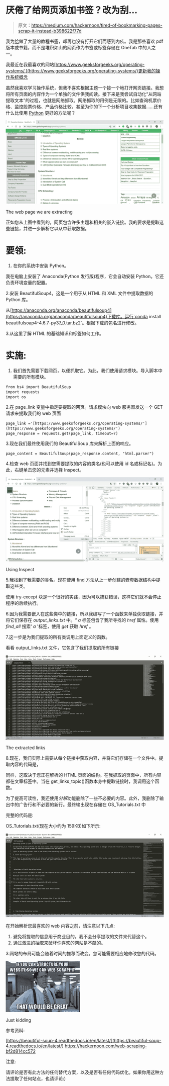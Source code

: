 # 厌倦了给网页添加书签？改为刮…

> 原文：<https://medium.com/hackernoon/tired-of-bookmarking-pages-scrap-it-instead-b398622f77d>

我为[给](https://hackernoon.com/tagged/bookmarkting)做了大量的教程书签，却再也没有打开它们而感到内疚。我是那些喜欢 pdf 版本或书籍，而不是堆积如山的网页作为书签或标签存储在 OneTab 中的人之一。

我最近在我最喜欢的网站[https://www.geeksforgeeks.org/operating-systems/.](https://www.geeksforgeeks.org/operating-systems/)更新我的操作系统概念

虽然我喜欢学习操作系统，但我不喜欢根据主题一个接一个地打开网页链接。我想将所有页面的内容作为一个单独的文件供我阅读。接下来是我尝试自动化“从网站提取文本”的过程，也就是网络抓取。网络抓取的用例是无限的。比如查询机票价格、监控股票价格、产品价格比较，甚至为你的下一个分析项目收集数据……还有什么比使用 [Python](https://hackernoon.com/tagged/python) 更好的方法呢？

![](img/9110ccca80a868fdb8798eba90ac21eb.png)

The web page we are extracting

正如您从上图中看到的，网页包含许多主题和相关的嵌入链接。我的要求是提取这些链接，并进一步解析它以从中获取数据。

# **要领:**

1.  在你的系统中安装 Python。

我在电脑上安装了 Anaconda(Python 发行版)程序，它会自动安装 Python。它还负责环境变量的配置。

2.安装 BeautifulSoup4，这是一个用于从 HTML 和 XML 文件中提取数据的 Python 库。

从[https://anaconda.org/anaconda/beautifulsoup4](https://anaconda.org/anaconda/beautifulsoup4)下载库。运行`conda install beautifulsoap4-4.6.7-py37_0.tar.bz2`。根据下载的包名进行修改。

3.从这里了解 HTML 的基础知识和标签如何工作。

# 实施:

1.  我们首先需要下载网页，以便抓取它。为此，我们使用请求模块。导入脚本中需要的所有模块。

```
from bs4 import BeautifulSoup
import requests
import os
```

2.在 page_link 变量中指定要提取的网页。请求模块向 web 服务器发送一个 GET 请求来提取我们的 web 页面

```
page_link ='[https://www.geeksforgeeks.org/operating-systems/'](https://www.geeksforgeeks.org/operating-systems/')
page_response = requests.get(page_link, timeout=7)
```

3.现在我们最终使用我们的 BeautifulSoup 库来解析上面的响应。

```
page_content = BeautifulSoup(page_response.content, "html.parser")
```

4.检查 web 页面并找到您需要提取的内容的类名(也可以使用 id 名或标记名)。为此，右键单击您的元素并选择 Inspect。

![](img/4568bd57e44ee286de2a066c7f6138e8.png)

Using Inspect

5.我找到了我需要的类名。现在使用 find 方法从上一步创建的嵌套数据结构中提取这些类。

使用 try-except 块是一个很好的实践，因为可以捕获错误，这样它们就不会停止程序的后续执行。

6.因为我需要嵌入在这些类中的链接，所以我编写了一个函数来单独获取链接，并将它们保存在 *output_links.txt* 中。“ *a* 标签包含了我所寻找的 *href* 属性。使用 *find_all* 搜索' *a* '标签，使用 *get* 获取 *href* 。

7.这一步是为我们提取的所有类调用上面定义的函数。

看看 output_links.txt 文件，它包含了我们提取的所有链接

![](img/0fc4e513fdc02d2d0dc2985284f996d1.png)

The extracted links

8.现在，我们实际上需要从每个链接中获取内容，并将它们存储在一个文件中。提取内容的代码是，

同样，这取决于您正在解析的 HTML 页面的结构。在我抓取的页面中，所有内容都在文章标签中。当在 get_links_topic()函数本身中提取链接时，我调用这个函数。

为了提高可读性，我还使用*分解*功能删除了一些不必要的内容。此外，我删除了输出中的广告行和不必要的新行。最终输出现在存储在 OS_Tutorials.txt 中

完整的代码是:

OS_Tutorials.txt(现在大小约为 159KB)如下所示:

![](img/4a4eca2f939d3410b90641e7e049043b.png)

在开始解析您最喜欢的 web 内容之前，请注意以下几点:

1.  避免将提取的信息用于商业目的。我不会分享提取的文件来代替这个。
2.  通过激进的抽取来破坏你喜欢的网站是不酷的。

3.网站的布局可能会随着时间的推移而改变。您可能需要相应地修改您的代码。

![](img/1ceab0f3cfefd0a7448a82aae6e025f7.png)

Just kidding

参考资料:

[https://beautiful-soup-4.readthedocs.io/en/latest/](https://beautiful-soup-4.readthedocs.io/en/latest/)
https://hackernoon.com/web-scraping-bf2d814cc572

注意:

请评论是否有此方法的任何替代方案，以及是否有任何代码优化。如果你用这种方法提取了任何站点，也请评论:)